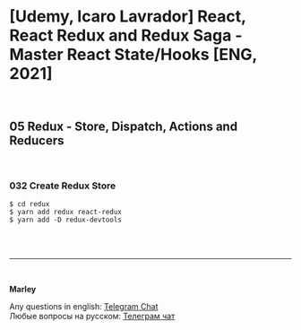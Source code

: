 # [Udemy, Icaro Lavrador] React, React Redux and Redux Saga - Master React State/Hooks [ENG, 2021]

<br/>

## 05 Redux - Store, Dispatch, Actions and Reducers

<br/>

### 032 Create Redux Store

    $ cd redux
    $ yarn add redux react-redux
    $ yarn add -D redux-devtools

<br/><br/>

---

<br/>

**Marley**

Any questions in english: <a href="https://jsdev.org/chat/">Telegram Chat</a>  
Любые вопросы на русском: <a href="https://jsdev.ru/chat/">Телеграм чат</a>
